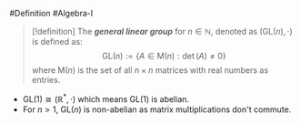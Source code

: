 #Definition #Algebra-I 

> [!definition]
> The ***general linear group*** for $n\in \mathbb{N}$, denoted as $(\text{GL}(n),\cdot)$ is defined as: $$\text{GL}(n):=\{  A\in \text{M}(n):\det(A)\neq 0 \}$$
> where $\text{M}(n)$ is the set of all $n\times n$ matrices with real numbers as entries.

- $\text{GL}(1)\cong (\mathbb{R}^*,\cdot)$ which means $\text{GL}(1)$ is abelian.
- For $n>1$, $\text{GL}(n)$ is non-abelian as matrix multiplications don't commute.